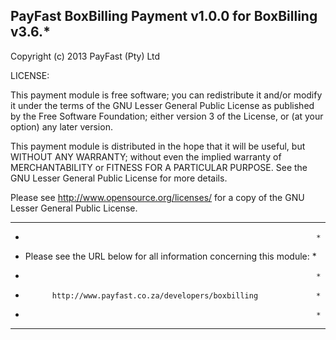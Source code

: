 PayFast BoxBilling Payment v1.0.0 for BoxBilling v3.6.* 
-------------------------------------------------------
Copyright (c) 2013 PayFast (Pty) Ltd

LICENSE:
 
This payment module is free software; you can redistribute it and/or modify
it under the terms of the GNU Lesser General Public License as published
by the Free Software Foundation; either version 3 of the License, or (at
your option) any later version.

This payment module is distributed in the hope that it will be useful, but
WITHOUT ANY WARRANTY; without even the implied warranty of MERCHANTABILITY
or FITNESS FOR A PARTICULAR PURPOSE. See the GNU Lesser General Public
License for more details.

Please see http://www.opensource.org/licenses/ for a copy of the GNU Lesser
General Public License.


************************************************************************
*                                                                      *
* Please see the URL below for all information concerning this module: *
*                                                                      *
*           http://www.payfast.co.za/developers/boxbilling             *
*                                                                      *
************************************************************************

